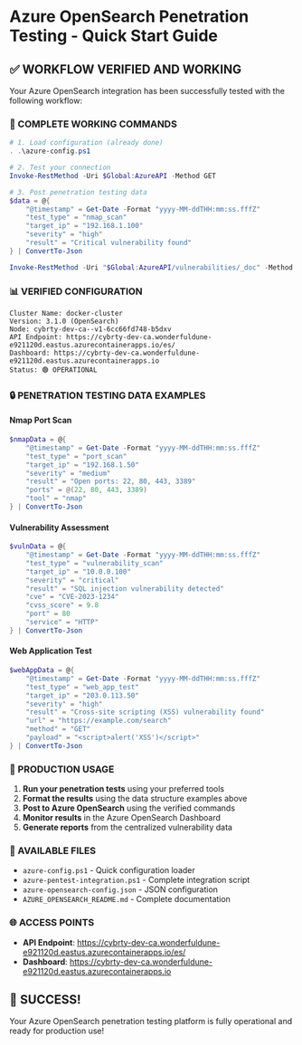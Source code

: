 # Azure OpenSearch Penetration Testing - Quick Start Guide

## ✅ WORKFLOW VERIFIED AND WORKING

Your Azure OpenSearch integration has been successfully tested with the following workflow:

### 🚀 COMPLETE WORKING COMMANDS

```powershell
# 1. Load configuration (already done)
. .\azure-config.ps1

# 2. Test your connection  
Invoke-RestMethod -Uri $Global:AzureAPI -Method GET

# 3. Post penetration testing data
$data = @{
    "@timestamp" = Get-Date -Format "yyyy-MM-ddTHH:mm:ss.fffZ"
    "test_type" = "nmap_scan" 
    "target_ip" = "192.168.1.100"
    "severity" = "high"
    "result" = "Critical vulnerability found"
} | ConvertTo-Json

Invoke-RestMethod -Uri "$Global:AzureAPI/vulnerabilities/_doc" -Method POST -Body $data -ContentType "application/json"
```

### 📊 VERIFIED CONFIGURATION

```
Cluster Name: docker-cluster
Version: 3.1.0 (OpenSearch)  
Node: cybrty-dev-ca--v1-6cc66fd748-b5dxv
API Endpoint: https://cybrty-dev-ca.wonderfuldune-e921120d.eastus.azurecontainerapps.io/es/
Dashboard: https://cybrty-dev-ca.wonderfuldune-e921120d.eastus.azurecontainerapps.io
Status: 🟢 OPERATIONAL
```

### 🔒 PENETRATION TESTING DATA EXAMPLES

#### Nmap Port Scan
```powershell
$nmapData = @{
    "@timestamp" = Get-Date -Format "yyyy-MM-ddTHH:mm:ss.fffZ"
    "test_type" = "port_scan"
    "target_ip" = "192.168.1.50"
    "severity" = "medium"
    "result" = "Open ports: 22, 80, 443, 3389"
    "ports" = @(22, 80, 443, 3389)
    "tool" = "nmap"
} | ConvertTo-Json
```

#### Vulnerability Assessment
```powershell
$vulnData = @{
    "@timestamp" = Get-Date -Format "yyyy-MM-ddTHH:mm:ss.fffZ"
    "test_type" = "vulnerability_scan"
    "target_ip" = "10.0.0.100"
    "severity" = "critical"
    "result" = "SQL injection vulnerability detected"
    "cve" = "CVE-2023-1234"
    "cvss_score" = 9.8
    "port" = 80
    "service" = "HTTP"
} | ConvertTo-Json
```

#### Web Application Test
```powershell
$webAppData = @{
    "@timestamp" = Get-Date -Format "yyyy-MM-ddTHH:mm:ss.fffZ"
    "test_type" = "web_app_test"
    "target_ip" = "203.0.113.50"
    "severity" = "high"
    "result" = "Cross-site scripting (XSS) vulnerability found"
    "url" = "https://example.com/search"
    "method" = "GET"
    "payload" = "<script>alert('XSS')</script>"
} | ConvertTo-Json
```

### 🎯 PRODUCTION USAGE

1. **Run your penetration tests** using your preferred tools
2. **Format the results** using the data structure examples above
3. **Post to Azure OpenSearch** using the verified commands
4. **Monitor results** in the Azure OpenSearch Dashboard
5. **Generate reports** from the centralized vulnerability data

### 📁 AVAILABLE FILES

- `azure-config.ps1` - Quick configuration loader
- `azure-pentest-integration.ps1` - Complete integration script
- `azure-opensearch-config.json` - JSON configuration
- `AZURE_OPENSEARCH_README.md` - Complete documentation

### 🌐 ACCESS POINTS

- **API Endpoint**: https://cybrty-dev-ca.wonderfuldune-e921120d.eastus.azurecontainerapps.io/es/
- **Dashboard**: https://cybrty-dev-ca.wonderfuldune-e921120d.eastus.azurecontainerapps.io

## 🎉 SUCCESS!

Your Azure OpenSearch penetration testing platform is fully operational and ready for production use!
